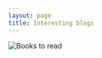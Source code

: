 ```yaml
---
layout: page
title: Interesting blogs
---
```


![Books to read](https://medium.com/the-mission/every-lifelong-learner-should-read-these-high-impact-books-c2428424b272)
